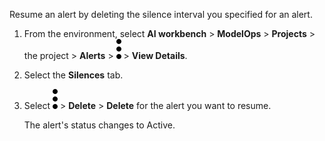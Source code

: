 Resume an alert by deleting the silence interval you specified for an alert.

1.  From the environment, select **AI workbench** > **ModelOps** > **Projects** > the project > **Alerts** > ![kebab menu](Images/zsz1597101912145.svg) > **View Details**.


1.  Select the **Silences** tab.


1.  Select ![kebab menu](Images/zsz1597101912145.svg) > **Delete** > **Delete** for the alert you want to resume.

    The alert's status changes to Active.


